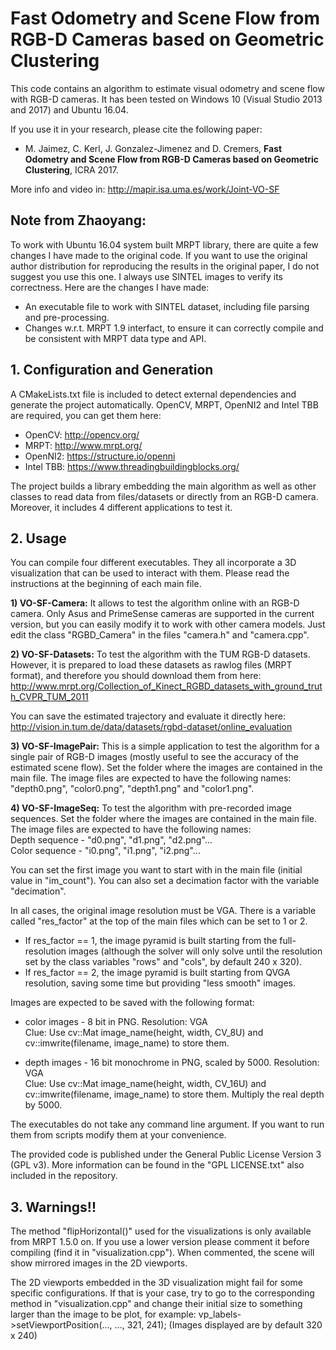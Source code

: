 # Fast Odometry and Scene Flow from RGB-D Cameras based on Geometric Clustering

This code contains an algorithm to estimate visual odometry and scene flow with RGB-D cameras.
It has been tested on Windows 10 (Visual Studio 2013 and 2017) and Ubuntu 16.04.

If you use it in your research, please cite the following paper:  
* M. Jaimez, C. Kerl, J. Gonzalez-Jimenez and D. Cremers, **Fast Odometry and Scene Flow from RGB-D Cameras based on Geometric Clustering**, ICRA 2017.  

More info and video in:
http://mapir.isa.uma.es/work/Joint-VO-SF

## Note from Zhaoyang:

To work with Ubuntu 16.04 system built MRPT library, there are quite a few changes I have made to the original code. If you want to use the original author distribution for reproducing the results in the original paper, I do not suggest you use this one. I always use SINTEL images to verify its correctness. Here are the changes I have made:

- An executable file to work with SINTEL dataset, including file parsing and pre-processing.
- Changes w.r.t. MRPT 1.9 interfact, to ensure it can correctly compile and be consistent with MRPT data type and API.


## 1. Configuration and Generation

A CMakeLists.txt file is included to detect external dependencies and generate the project automatically. OpenCV, MRPT, OpenNI2 and Intel TBB are required, you can get them here:
- OpenCV: http://opencv.org/
- MRPT: http://www.mrpt.org/
- OpenNI2: https://structure.io/openni
- Intel TBB: https://www.threadingbuildingblocks.org/
 
The project builds a library embedding the main algorithm as well as other classes to read data from files/datasets or directly from an RGB-D camera. Moreover, it includes 4 different applications to test it. 



## 2. Usage

You can compile four different executables. They all incorporate a 3D visualization that can be used to interact with them. Please read the instructions at the beginning of each main file.

**1) VO-SF-Camera:** It allows to test the algorithm online with an RGB-D camera. Only Asus and PrimeSense cameras are supported in the current version, but you can easily modify it to work with other camera models. Just edit the class "RGBD_Camera" in the files "camera.h" and "camera.cpp". 

**2) VO-SF-Datasets:** To test the algorithm with the TUM RGB-D datasets. However, it is prepared to load these datasets as rawlog files (MRPT format), and therefore you should download them from here:  
http://www.mrpt.org/Collection_of_Kinect_RGBD_datasets_with_ground_truth_CVPR_TUM_2011

You can save the estimated trajectory and evaluate it directly here:  
http://vision.in.tum.de/data/datasets/rgbd-dataset/online_evaluation

**3) VO-SF-ImagePair:** This is a simple application to test the algorithm for a single pair of RGB-D images (mostly useful to see the accuracy of the estimated scene flow). Set the folder where the images are contained in the main file. The image files are expected to have the following names: "depth0.png", "color0.png", "depth1.png" and "color1.png".

**4) VO-SF-ImageSeq:** To test the algorithm with pre-recorded image sequences. Set the folder where the images are contained in the main file. The image files are expected to have the following names:     
Depth sequence - "d0.png", "d1.png", "d2.png"...   
Color sequence - "i0.png", "i1.png", "i2.png"...   

You can set the first image you want to start with in the main file (initial value in "im_count").
You can also set a decimation factor with the variable "decimation".   
    
     
    

In all cases, the original image resolution must be VGA. There is a variable called "res_factor" at the top of the main files which can be set to 1 or 2. 
- If res_factor == 1, the image pyramid is built starting from the full-resolution images (although the solver will only solve until the resolution set by the class variables "rows" and "cols", by default 240 x 320).
- If res_factor == 2, the image pyramid is built starting from QVGA resolution, saving some time but providing "less smooth" images.

Images are expected to be saved with the following format:

- color images - 8 bit in PNG. Resolution: VGA   
               Clue: Use cv::Mat image_name(height, width, CV_8U) and
                         cv::imwrite(filename, image_name) to store them.
					
- depth images - 16 bit monochrome in PNG, scaled by 5000. Resolution: VGA   
               Clue: Use cv::Mat image_name(height, width, CV_16U) and
                     cv::imwrite(filename, image_name) to store them.
                     Multiply the real depth by 5000.

       
The executables do not take any command line argument. If you want to run them from scripts modify them at your convenience.
      
      
The provided code is published under the General Public License Version 3 (GPL v3). More information can be found in the "GPL LICENSE.txt" also included in the repository.


 ## 3. Warnings!!

The method "flipHorizontal()" used for the visualizations is only available from MRPT 1.5.0 on. If you use a lower version please comment it before compiling (find it in "visualization.cpp"). When commented, the scene will show mirrored images in the 2D viewports.   

The 2D viewports embedded in the 3D visualization might fail for some specific configurations. If that is your case, try to go to the corresponding method in "visualization.cpp" and change their initial size to something larger than the image to be plot, for example:
vp_labels->setViewportPosition(..., ..., 321, 241);  (Images displayed are by default 320 x 240)

 
